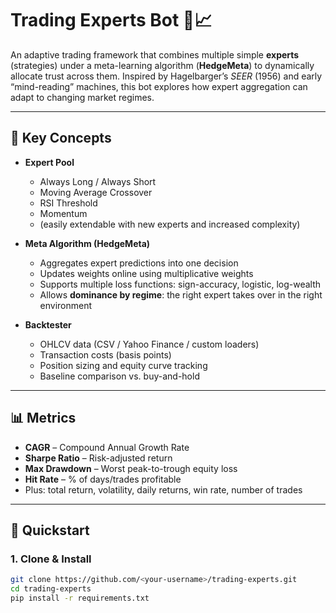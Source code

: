 # Trading Experts Bot 🧠📈

An adaptive trading framework that combines multiple simple **experts** (strategies) under a meta-learning algorithm (**HedgeMeta**) to dynamically allocate trust across them. Inspired by Hagelbarger’s *SEER* (1956) and early “mind-reading” machines, this bot explores how expert aggregation can adapt to changing market regimes.

---

## 🔑 Key Concepts

- **Expert Pool**
  - Always Long / Always Short
  - Moving Average Crossover
  - RSI Threshold
  - Momentum
  - (easily extendable with new experts and increased complexity)

- **Meta Algorithm (HedgeMeta)**
  - Aggregates expert predictions into one decision
  - Updates weights online using multiplicative weights
  - Supports multiple loss functions: sign-accuracy, logistic, log-wealth
  - Allows **dominance by regime**: the right expert takes over in the right environment

- **Backtester**
  - OHLCV data (CSV / Yahoo Finance / custom loaders)
  - Transaction costs (basis points)
  - Position sizing and equity curve tracking
  - Baseline comparison vs. buy-and-hold

---

## 📊 Metrics

- **CAGR** – Compound Annual Growth Rate  
- **Sharpe Ratio** – Risk-adjusted return  
- **Max Drawdown** – Worst peak-to-trough equity loss  
- **Hit Rate** – % of days/trades profitable  
- Plus: total return, volatility, daily returns, win rate, number of trades

---

## 🚀 Quickstart

### 1. Clone & Install
```bash
git clone https://github.com/<your-username>/trading-experts.git
cd trading-experts
pip install -r requirements.txt
